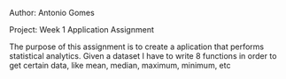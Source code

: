 Author:  Antonio Gomes

Project: Week 1 Application Assignment

The purpose of this assignment is to create a aplication that performs statistical analytics. Given a dataset I have to write 8 functions in order to get certain data, like mean, median, maximum, minimum, etc 


